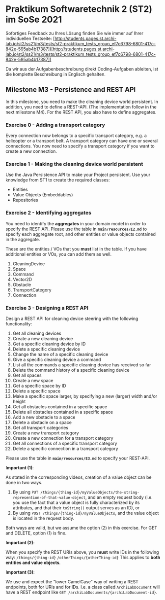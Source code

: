 # Praktikum Softwaretechnik 2 (ST2) im SoSe 2021

Sofortiges Feedback zu Ihres Lösung finden Sie wie immer auf Ihrer individuellen Testseite:
[http://students.pages.st.archi-lab.io/st2/ss21/m3/tests/st2-praktikum_tests_group_ef7c6798-6801-417c-842e-595ab4b17387]([http://students.pages.st.archi-lab.io/st2/ss21/m3/tests/st2-praktikum_tests_group_ef7c6798-6801-417c-842e-595ab4b17387])

Da wir aus der Aufgabenbeschreibung direkt Coding-Aufgaben ableiten, ist die komplette Beschreibung in Englisch
gehalten. 

## Milestone M3 - Persistence and REST API

In this milestone, you need to make the cleaning device world persistent. In addition, you need to define a
REST-API. (The implementation follow in the next milestone M4). For the REST API, you also have to define
aggregates.

### Exercise 0 - Adding a transport category

Every connection now belongs to a specific transport category, e.g. a helicopter or a transport belt.
A transport category can have one or several connections. You now need to specify a transport category 
if you want to create a new connection.


### Exercise 1 - Making the cleaning device world persistent

Use the Java Persistence API to make your Project persistent. Use your knowledge from ST1 to create the required 
classes:
* Entities
* Value Objects (Embeddables) 
* Repositories



### Exercise 2 - Identifying aggregates

You need to identify the **aggregates** in your domain model in order to specify the REST API. Please use the table in 
**`main/resources/E2.md`** to specify each aggregate root, and other entities or value objects contained
in the aggregate. 

These are the entities / VOs that you **must** list in the table. If you have additional entities or VOs, you can
add them as well. 

1. CleaningDevice 
1. Space
1. Command
1. Vector2D
1. Obstacle
1. TransportCategory
1. Connection


### Exercise 3 - Designing a REST API

Design a REST API for cleaning device steering with the following functionality:

1. Get all cleaning devices
1. Create a new cleaning device
1. Get a specific cleaning device by ID
1. Delete a specific cleaning device
1. Change the name of a specific cleaning device
1. Give a specific cleaning device a command
1. List all the commands a specific cleaning device has received so far
1. Delete the command history of a specific cleaning device
1. Get all spaces
1. Create a new space
1. Get a specific space by ID
1. Delete a specific space
1. Make a specific space larger, by specifying a new (larger) width and/or height
1. Get all obstacles contained in a specific space
1. Delete all obstacles contained in a specific space
1. Add a new obstacle to a space
1. Delete a obstacle on a space
1. Get all transport categories
1. Create a new transport category
1. Create a new connection for a transport category
1. Get all connections of a specific transport category
1. Delete a specific connection in a transport category

Please use the table in **`main/resources/E3.md`** to specify your REST-API.
 
**Important (1)**: 

As stated in the corresponding videos, creation of a value object can be done in two ways. 
1. By using `PUT /things/{thing-id}/myValueObjects/the-string-represention-of-that-value-object`, 
    and an empty request body (i.e. you use the fact that a value object is fully characterized by its
    attributes, and that their `toString()` output serves as an ID), or
2. By using `POST /things/{thing-id}/myValueObjects`, and the value object is located in the request
    body. 

Both ways are valid, but we assume the option (2) in this exercise. For GET and DELETE, option (1) is fine.

**Important (2)**: 

When you specify the REST URIs above, you **must** write IDs in the following way: 
`/things/{thing-id}`
`/otherThings/{otherThing-id}`
This applies to **both entities and value objects**.  


**Important (3)**: 

We use and expect the "lower CamelCase" way of writing a REST endpoints, both for URIs and for IDs. 
I.e. a class called `ArchiLabDocument` will have a REST endpoint like `GET /archiLabDocuments/{archiLabDocument-id}`.




